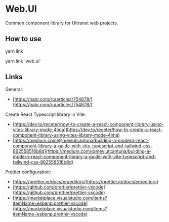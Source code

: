 # Web.UI

Common component library for Ultranet web projects.

## How to use

yarn link

yarn link 'web.ui'

## Links

General:

- [https://habr.com/ru/articles/754878/](https://habr.com/ru/articles/754878/)

Create React Typescript library in Vite:

- [https://dev.to/receter/how-to-create-a-react-component-library-using-vites-library-mode-4lma](https://dev.to/receter/how-to-create-a-react-component-library-using-vites-library-mode-4lma)
- [https://medium.com/@mevlutcantuna/building-a-modern-react-component-library-a-guide-with-vite-typescript-and-tailwind-css-862558516b8d](https://medium.com/@mevlutcantuna/building-a-modern-react-component-library-a-guide-with-vite-typescript-and-tailwind-css-862558516b8d)

Prettier configuration:

- [https://prettier.io/docs/en/editors](https://prettier.io/docs/en/editors)
- [https://github.com/prettier/prettier-vscode](https://github.com/prettier/prettier-vscode)
- [https://marketplace.visualstudio.com/items?itemName=esbenp.prettier-vscode](https://marketplace.visualstudio.com/items?itemName=esbenp.prettier-vscode)
